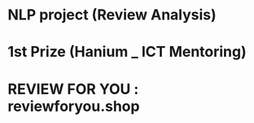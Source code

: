 # NLP project (Review Analysis)
# 1st Prize (Hanium _ ICT Mentoring)
# REVIEW FOR YOU : reviewforyou.shop
